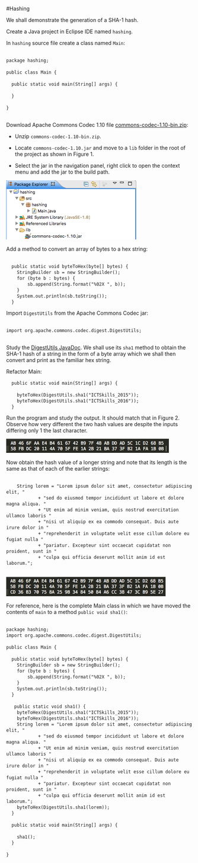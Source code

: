 #Hashing

We shall demonstrate the generation of a SHA-1 hash.

Create a Java project in Eclipse IDE named `hashing`. 

In `hashing` source file create a class named `Main`:

```

package hashing;

public class Main {
  
  public static void main(String[] args) {
    
  }

}


```


Download Apache Commons Codec 1.10 file [commons-codec-1.10-bin.zip](http://bit.ly/2f6pHet):

- Unzip `commons-codec-1.10-bin.zip`.
 
- Locate `commons-codec-1.10.jar` and move to a `lib` folder in the root of the project as shown in Figure 1.

- Select the jar in the navigation panel, right click to open the context menu and add the jar to the build path.

![Figure 1: Project structure](img/08.png)

Add a method to convert an array of bytes to a hex string:

```

  public static void byteToHex(byte[] bytes) {
    StringBuilder sb = new StringBuilder();
    for (byte b : bytes) {
        sb.append(String.format("%02X ", b));
    }
    System.out.println(sb.toString());
  }

```

Import `DigestUtils` from the Apache Commons Codec jar:

```

import org.apache.commons.codec.digest.DigestUtils;


```

Study the [DigestUtils JavaDoc](http://bit.ly/1KBZzTS). We shall use its `sha1` method to obtain the SHA-1 hash of a string in the form of a byte array which we shall then convert and print as the familiar hex string.

Refactor Main:

```
  public static void main(String[] args) {
    
    byteToHex(DigestUtils.sha1("ICTSkills_2015"));
    byteToHex(DigestUtils.sha1("ICTSkills_2016"));
  }

```

Run the program and study the output. It should match that in Figure 2. Observe how very different the two hash values are despite the inputs differing only 1 the last character.

![Figure 2: SHA-1 hash values of 2 very similar strings](img/09.png)

Now obtain the hash value of a longer string and note that its length is the same as that of each of the earlier strings:

```

    String lorem = "Lorem ipsum dolor sit amet, consectetur adipiscing elit, "
            + "sed do eiusmod tempor incididunt ut labore et dolore magna aliqua. "
            + "Ut enim ad minim veniam, quis nostrud exercitation ullamco laboris "
            + "nisi ut aliquip ex ea commodo consequat. Duis aute irure dolor in "
            + "reprehenderit in voluptate velit esse cillum dolore eu fugiat nulla "
            + "pariatur. Excepteur sint occaecat cupidatat non proident, sunt in "
            + "culpa qui officia deserunt mollit anim id est laborum.";


```

![Figure 3: SHA-1 values of all three strings same length](img/10.png)

For reference, here is the complete Main class in which we have moved the contents of `main` to a method `public void sha1()`:


```

package hashing;
import org.apache.commons.codec.digest.DigestUtils;

public class Main {

  public static void byteToHex(byte[] bytes) {
    StringBuilder sb = new StringBuilder();
    for (byte b : bytes) {
        sb.append(String.format("%02X ", b));
    }
    System.out.println(sb.toString());
  }
 
   public static void sha1() {
    byteToHex(DigestUtils.sha1("ICTSkills_2015"));
    byteToHex(DigestUtils.sha1("ICTSkills_2016"));
    String lorem = "Lorem ipsum dolor sit amet, consectetur adipiscing elit, "
            + "sed do eiusmod tempor incididunt ut labore et dolore magna aliqua. "
            + "Ut enim ad minim veniam, quis nostrud exercitation ullamco laboris "
            + "nisi ut aliquip ex ea commodo consequat. Duis aute irure dolor in "
            + "reprehenderit in voluptate velit esse cillum dolore eu fugiat nulla "
            + "pariatur. Excepteur sint occaecat cupidatat non proident, sunt in "
            + "culpa qui officia deserunt mollit anim id est laborum.";
    byteToHex(DigestUtils.sha1(lorem));    
  }

  public static void main(String[] args) {
    
    sha1();
  }

}


```